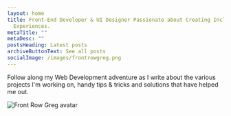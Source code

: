 ```yaml
---
layout: home
title: Front-End Developer & UI Designer Passionate about Creating Inclusive Web
  Experiences.
metaTitle: ""
metaDesc: ""
postsHeading: Latest posts
archiveButtonText: See all posts
socialImage: /images/frontrowgreg.png
---
```

Follow along my Web Development adventure as I write about the various projects I'm working on, handy tips & tricks and solutions that have helped me out.

![Front Row Greg avatar](/images/avatar-no-bg.svg)